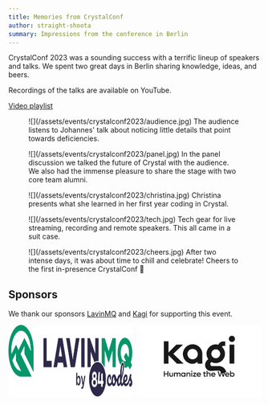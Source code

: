 ```yaml
---
title: Memories from CrystalConf
author: straight-shoota
summary: Impressions from the conference in Berlin
---
```


CrystalConf 2023 was a sounding success with a terrific lineup of speakers and talks.
We spent two great days in Berlin sharing knowledge, ideas, and beers.

Recordings of the talks are available on YouTube.

<a href="https://youtube.com/playlist?list=PLt-CsM4G1WoadONHl3zPN_Ts5PqH8TgMZ" class="btn btn-large btn-flat">Video playlist</a>

<figure markdown="1">
  ![](/assets/events/crystalconf2023/audience.jpg)
  <caption>The audience listens to Johannes' talk about noticing little details that point towards deficiencies.</caption>
</figure>

<figure markdown="1">
  ![](/assets/events/crystalconf2023/panel.jpg)
  <caption>In the panel discussion we talked the future of Crystal with the audience. We also had the immense pleasure to share the stage with two core team alumni.</caption>
</figure>

<figure markdown="1">
![](/assets/events/crystalconf2023/christina.jpg)
  <caption>Christina presents what she learned in her first year coding in Crystal.</caption>
</figure>

<figure markdown="1">
![](/assets/events/crystalconf2023/tech.jpg)
  <caption>Tech gear for live streaming, recording and remote speakers. This all came in a suit case.</caption>
</figure>

<figure markdown="1">
![](/assets/events/crystalconf2023/cheers.jpg)
  <caption>After two intense days, it was about time to chill and celebrate! Cheers to the first in-presence CrystalConf 🥂</caption>
</figure>

## Sponsors

We thank our sponsors <a href="https://lavinmq.com/">LavinMQ</a> and <a href="https://kagi.com/">Kagi</a> for supporting this event.

<div style="display: flex; gap: 10px;">
  <a href="https://lavinmq.com/" style="display: flex;">
    <img src="/assets/sponsors/lavinmq-84codes-dark.svg" width="260">
  </a>
  <a href="https://kagi.com/" style="display: flex;">
    <img src="/assets/sponsors/kagi.svg" width="260">
  </a>
</div>
